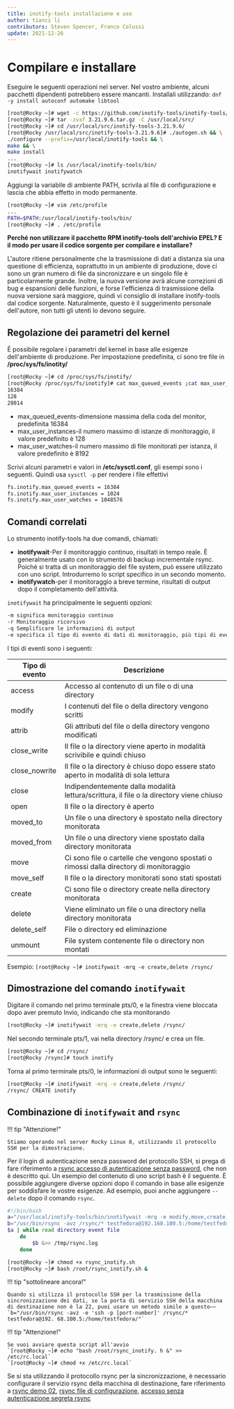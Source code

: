 ```yaml
---
title: inotify-tools installazione e uso
author: tianci li
contributors: Steven Spencer, Franco Colussi
update: 2021-12-26
---
```


# Compilare e installare

Eseguire le seguenti operazioni nel server. Nel vostro ambiente, alcuni pacchetti dipendenti potrebbero essere mancanti. Installali utilizzando: `dnf -y install autoconf automake libtool`

```bash
[root@Rocky ~]# wget -c https://github.com/inotify-tools/inotify-tools/archive/refs/tags/3.21.9.6.tar.gz
[root@Rocky ~]# tar -zvxf 3.21.9.6.tar.gz -C /usr/local/src/
[root@Rocky ~]# cd /usr/local/src/inotify-tools-3.21.9.6/
[root@Rocky /usr/local/src/inotify-tools-3.21.9.6]# ./autogen.sh && \
./configure --prefix=/usr/local/inotify-tools && \
make && \
make install
...
[root@Rocky ~]# ls /usr/local/inotify-tools/bin/
inotifywait inotifywatch
```

Aggiungi la variabile di ambiente PATH, scrivila al file di configurazione e lascia che abbia effetto in modo permanente.

```bash
[root@Rocky ~]# vim /etc/profile
...
PATH=$PATH:/usr/local/inotify-tools/bin/
[root@Rocky ~]# . /etc/profile
```

**Perché non utilizzare il pacchetto RPM inotify-tools dell'archivio EPEL? E il modo per usare il codice sorgente per compilare e installare?**

L'autore ritiene personalmente che la trasmissione di dati a distanza sia una questione di efficienza, soprattutto in un ambiente di produzione, dove ci sono un gran numero di file da sincronizzare e un singolo file è particolarmente grande. Inoltre, la nuova versione avrà alcune correzioni di bug e espansioni delle funzioni, e forse l'efficienza di trasmissione della nuova versione sarà maggiore, quindi vi consiglio di installare inotify-tools dal codice sorgente. Naturalmente, questo è il suggerimento personale dell'autore, non tutti gli utenti lo devono seguire.

## Regolazione dei parametri del kernel

È possibile regolare i parametri del kernel in base alle esigenze dell'ambiente di produzione. Per impostazione predefinita, ci sono tre file in **/proc/sys/fs/inotity/**

```bash
[root@Rocky ~]# cd /proc/sys/fs/inotify/
[root@Rocky /proc/sys/fs/inotify]# cat max_queued_events ;cat max_user_instances ;cat max_user_watches
16384
128
28014
```

* max_queued_events-dimensione massima della coda del monitor, predefinita 16384
* max_user_instances-il numero massimo di istanze di monitoraggio, il valore predefinito è 128
* max_user_watches-il numero massimo di file monitorati per istanza, il valore predefinito è 8192

Scrivi alcuni parametri e valori in **/etc/sysctl.conf**, gli esempi sono i seguenti. Quindi usa `sysctl -p` per rendere i file effettivi

```txt
fs.inotify.max_queued_events = 16384
fs.inotify.max_user_instances = 1024
fs.inotify.max_user_watches = 1048576
```

## Comandi correlati

Lo strumento inotify-tools ha due comandi, chiamati:
* **inotifywait**-Per il monitoraggio continuo, risultati in tempo reale. È generalmente usato con lo strumento di backup incrementale rsync. Poiché si tratta di un monitoraggio del file system, può essere utilizzato con uno script. Introdurremo lo script specifico in un secondo momento.
* **inotifywatch**-per il monitoraggio a breve termine, risultati di output dopo il completamento dell'attività.

`inotifywait` ha principalmente le seguenti opzioni:

```txt
-m significa monitoraggio continuo
-r Monitoraggio ricorsivo
-q Semplificare le informazioni di output
-e specifica il tipo di evento di dati di monitoraggio, più tipi di eventi sono separati da virgole nello stato inglese
```

I tipi di eventi sono i seguenti:

| Tipo di evento | Descrizione                                                                             |
| -------------- | --------------------------------------------------------------------------------------- |
| access         | Accesso al contenuto di un file o di una directory                                      |
| modify         | I contenuti del file o della directory vengono scritti                                  |
| attrib         | Gli attributi del file o della directory vengono modificati                             |
| close_write    | Il file o la directory viene aperto in modalità scrivibile e quindi chiuso              |
| close_nowrite  | Il file o la directory è chiuso dopo essere stato aperto in modalità di sola lettura    |
| close          | Indipendentemente dalla modalità lettura/scrittura, il file o la directory viene chiuso |
| open           | Il file o la directory è aperto                                                         |
| moved_to       | Un file o una directory è spostato nella directory monitorata                           |
| moved_from     | Un file o una directory viene spostato dalla directory monitorata                       |
| move           | Ci sono file o cartelle che vengono spostati o rimossi dalla directory di monitoraggio  |
| move_self      | Il file o la directory monitorati sono stati spostati                                   |
| create         | Ci sono file o directory create nella directory monitorata                              |
| delete         | Viene eliminato un file o una directory nella directory monitorata                      |
| delete_self    | File o directory ed eliminazione                                                        |
| unmount        | File system contenente file o directory non montati                                     |

Esempio: `[root@Rocky ~]# inotifywait -mrq -e create,delete /rsync/`

## Dimostrazione del comando `inotifywait`

Digitare il comando nel primo terminale pts/0, e la finestra viene bloccata dopo aver premuto Invio, indicando che sta monitorando

```bash
[root@Rocky ~]# inotifywait -mrq -e create,delete /rsync/

```

Nel secondo terminale pts/1, vai nella directory /rsync/ e crea un file.

```bash
[root@Rocky ~]# cd /rsync/
[root@Rocky /rsync]# touch inotify
```

Torna al primo terminale pts/0, le informazioni di output sono le seguenti:

```bash
[root@Rocky ~]# inotifywait -mrq -e create,delete /rsync/
/rsync/ CREATE inotify
```

## Combinazione di  `inotifywait` and `rsync`

!!! tip "Attenzione!"

    Stiamo operando nel server Rocky Linux 8, utilizzando il protocollo SSH per la dimostrazione.

Per il login di autenticazione senza password del protocollo SSH, si prega di fare riferimento a [rsync accesso di autenticazione senza password](05_rsync_authentication-free_login.md), che non è descritto qui. Un esempio del contenuto di uno script bash è il seguente. È possibile aggiungere diverse opzioni dopo il comando in base alle esigenze per soddisfare le vostre esigenze. Ad esempio, puoi anche aggiungere `--delete` dopo il comando `rsync`.

```bash
#!/bin/bash
a="/usr/local/inotify-tools/bin/inotifywait -mrq -e modify,move,create,delete /rsync/"
b="/usr/bin/rsync -avz /rsync/* testfedora@192.168.100.5:/home/testfedora/"
$a | while read directory event file
    do
        $b &>> /tmp/rsync.log
    done
```

```bash
[root@Rocky ~]# chmod +x rsync_inotify.sh
[root@Rocky ~]# bash /root/rsync_inotify.sh &
```

!!! tip "sottolineare ancora!"

    Quando si utilizza il protocollo SSH per la trasmissione della sincronizzazione dei dati, se la porta di servizio SSH della macchina di destinazione non è la 22, puoi usare un metodo simile a questo——
    `b="/usr/bin/rsync -avz -e 'ssh -p [port-number]' /rsync/* testfedora@192. 68.100.5:/home/testfedora/"`

!!! tip "Attenzione!"

    Se vuoi avviare questa script all'avvio
    `[root@Rocky ~]# echo "bash /root/rsync_inotify. h &" >> /etc/rc.local`
    `[root@Rocky ~]# chmod +x /etc/rc.local`

Se si sta utilizzando il protocollo rsync per la sincronizzazione, è necessario configurare il servizio rsync della macchina di destinazione, fare riferimento a [rsync demo 02](03_rsync_demo02.md), [rsync file di configurazione](04_rsync_configure.md), [accesso senza autenticazione segreta rsync](05_rsync_authentication-free_login.md)
